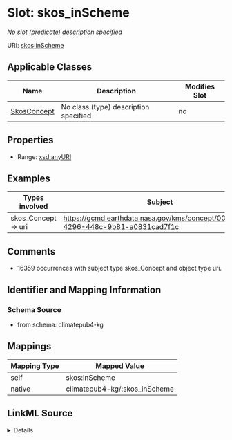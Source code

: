 

# Slot: skos_inScheme


_No slot (predicate) description specified_





URI: [skos:inScheme](http://www.w3.org/2004/02/skos/core#inScheme)



<!-- no inheritance hierarchy -->





## Applicable Classes

| Name | Description | Modifies Slot |
| --- | --- | --- |
| [SkosConcept](../classes/SkosConcept.md) | No class (type) description specified |  no  |







## Properties

* Range: [xsd:anyURI](xsd:anyURI)






## Examples

| Types involved | Subject | Predicate | Object |
| --- | --- | --- | --- |
| skos_Concept → uri | https://gcmd.earthdata.nasa.gov/kms/concept/0006e246-4296-448c-9b81-a0831cad7f1c | skos:inScheme | https://gcmd.earthdata.nasa.gov/kms/concepts/concept_scheme/ |


## Comments

* 16359 occurrences with subject type skos_Concept and object type uri.

## Identifier and Mapping Information







### Schema Source


* from schema: climatepub4-kg




## Mappings

| Mapping Type | Mapped Value |
| ---  | ---  |
| self | skos:inScheme |
| native | climatepub4-kg/:skos_inScheme |




## LinkML Source

<details>
```yaml
name: skos_inScheme
description: No slot (predicate) description specified
comments:
- 16359 occurrences with subject type skos_Concept and object type uri.
examples:
- description: skos_Concept → uri
  object:
    example_object: https://gcmd.earthdata.nasa.gov/kms/concepts/concept_scheme/
    example_object_type: uri
    example_predicate: skos:inScheme
    example_subject: https://gcmd.earthdata.nasa.gov/kms/concept/0006e246-4296-448c-9b81-a0831cad7f1c
    example_subject_type: skos_Concept
from_schema: climatepub4-kg
rank: 1000
slot_uri: skos:inScheme
alias: skos_inScheme
domain_of:
- skos_Concept
range: uri

```
</details>